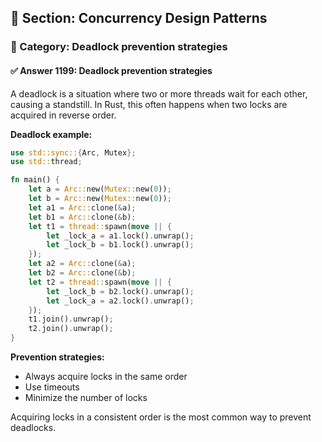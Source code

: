 ## 📘 Section: Concurrency Design Patterns  
### 🔹 Category: Deadlock prevention strategies  
#### ✅ Answer 1199: Deadlock prevention strategies

A deadlock is a situation where two or more threads wait for each other, causing a standstill. In Rust, this often happens when two locks are acquired in reverse order.

**Deadlock example:**
```rust
use std::sync::{Arc, Mutex};
use std::thread;

fn main() {
    let a = Arc::new(Mutex::new(0));
    let b = Arc::new(Mutex::new(0));
    let a1 = Arc::clone(&a);
    let b1 = Arc::clone(&b);
    let t1 = thread::spawn(move || {
        let _lock_a = a1.lock().unwrap();
        let _lock_b = b1.lock().unwrap();
    });
    let a2 = Arc::clone(&a);
    let b2 = Arc::clone(&b);
    let t2 = thread::spawn(move || {
        let _lock_b = b2.lock().unwrap();
        let _lock_a = a2.lock().unwrap();
    });
    t1.join().unwrap();
    t2.join().unwrap();
}
```

**Prevention strategies:**
- Always acquire locks in the same order
- Use timeouts
- Minimize the number of locks

Acquiring locks in a consistent order is the most common way to prevent deadlocks.
